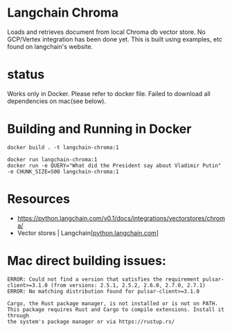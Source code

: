 # Langchain Chroma
Loads and retrieves document from local Chroma db vector store. No GCP/Vertex integration has been done yet.
This is built using examples, etc found on langchain's website.

# status
Works only in Docker. Please refer to docker file. Failed to download all dependencies on mac(see below).

# Building and Running in Docker
```buildoutcfg
docker build . -t langchain-chroma:1

docker run langchain-chroma:1
docker run -e QUERY="What did the President say about Vladimir Putin" -e CHUNK_SIZE=500 langchain-chroma:1
```

# Resources
- https://python.langchain.com/v0.1/docs/integrations/vectorstores/chroma/
- Vector stores | Langchain[[python.langchain.com](https://python.langchain.com/docs/modules/data_connection/vectorstores)]

# Mac direct building issues:
```
ERROR: Could not find a version that satisfies the requirement pulsar-client>=3.1.0 (from versions: 2.5.1, 2.5.2, 2.6.0, 2.7.0, 2.7.1)
ERROR: No matching distribution found for pulsar-client>=3.1.0
```

```
Cargo, the Rust package manager, is not installed or is not on PATH.
This package requires Rust and Cargo to compile extensions. Install it through
the system's package manager or via https://rustup.rs/
```